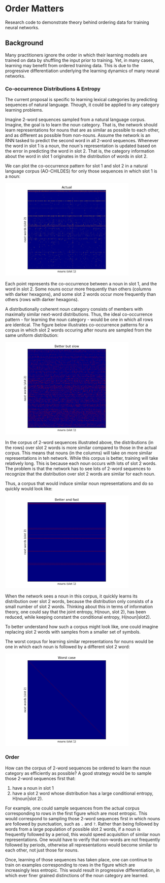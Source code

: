 # Order Matters

Research code to demonstrate theory behind ordering data for training neural networks.

## Background

Many practitioners ignore the order in which their learning models are trained on data by shuffling the input prior to training.
Yet, in many cases, learning may benefit from ordered training data.
This is due to the progressive differentiation underlying the learning dynamics of many neural networks.
  
### Co-occurrence Distributions & Entropy

The current proposal is specific to learning lexical categories by predicting sequences of natural language. 
Though, it could be applied to any category learning problems.

Imagine 2-word sequences sampled from a natural language corpus.
Imagine, the goal is to learn the noun category.
That is, the network should learn representations for nouns that are as similar as possible to each other, and as different as possible from non-nouns.
Assume the network is an RNN tasked to predict the second word in all 2-word sequences.
Whenever the word in slot 1 is a noun, the noun's representation is updated based on the error in predicting the word in slot 2.
That is, the category information about the word in slot 1 originates in the distribution of words in slot 2.

We can plot the co-occurrence pattern for slot 1 and slot 2 in a natural language corpus (AO-CHILDES) for only those sequences in which slot 1 is a noun:
 
<img src="images/actual.png" width="400">

Each point represents the co-occurrence between a noun in slot 1, and the word in slot 2.
Some nouns occur more frequently than others (columns with darker hexagons),
and some slot 2 words occur more frequently than others (rows with darker hexagons).

A distributionally coherent noun category consists of members with maximally similar next-word distributions.
Thus, the ideal co-occurrence pattern - for learning the noun category -  would be one in which all rows are identical.
The figure below illustrates co-occurrence patterns for a corpus in which slot 2 words occuring after nouns are sampled from the same uniform distribution:

<img src="images/better_but_slow.png" width="400">

In the corpus of 2-word sequences illustrated above, the distributions (in the rows) over slot 2 words is more similar compared to those in the actual corpus.
This means that nouns (in the columns) will take on more similar representations in teh network. 
While this corpus is better, training will take relatively long.
This is because each noun occurs with lots of slot 2 words.
The problem is that the network has to see lots of 2-word sequences to recognize that the distribution over slot 2 words are similar for each noun.

Thus, a corpus that would induce similar noun representations and do so quickly would look like: 

<img src="images/better_and_fast.png" width="400">

When the network sees a noun in this corpus, it quickly learns its distribution over slot 2 words, 
because the distribution only consists of a small number of slot 2 words.
Thinking about this in terms of information theory, one could say that the joint entropy, H(noun, slot 2), has been reduced, 
while keeping constant the conditional entropy, H(noun|slot2).

To better understand how such a corpus might look like, one could imagine replacing slot 2 words with samples from a smaller set of symbols. 

The worst corpus for learning similar representations for nouns would be one in which each noun is followed by a different slot 2 word:

<img src="images/worst_case.png" width="400">

### Order

How can the corpus of 2-word sequences be ordered to learn the noun category as efficiently as possible?
A good strategy would be to sample those 2-word sequences first that:
1. have a noun in slot 1
2. have a slot 2 word whose distribution has a large conditional entropy, H(noun|slot 2).

For example, one could sample sequences from the actual corpus corresponding to rows in the first figure which are most entropic. 
This would correspond to sampling those 2-word sequences first in which nouns are followed by punctuation, such as `.` and `?`. 
Rather than being followed by words from a large population of possible slot 2 words, 
if a noun is frequently followed by a period, this would speed acquisition of similar noun representations.
One would have to verify that non-words are not frequently followed by periods, 
otherwise all representations would become similar to each other, not just those for nouns.

Once, learning of those sequences has taken place, one can continue to train on examples corresponding to rows in the figure which are increasingly less entropic.
This would result in progressive differentiation, in which ever finer grained distinctions of the noun category are learned. 



 
